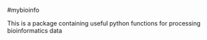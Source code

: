 #mybioinfo

This is a package containing useful python functions for processing bioinformatics data
